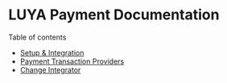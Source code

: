 # LUYA Payment Documentation

Table of contents

+ [Setup & Integration](setup.md)
+ [Payment Transaction Providers](providers.md)
+ [Change Integrator](integrators.md)